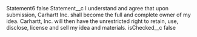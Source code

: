 <?xml version="1.0" encoding="UTF-8"?>
<CustomMetadata xmlns="http://soap.sforce.com/2006/04/metadata" xmlns:xsi="http://www.w3.org/2001/XMLSchema-instance" xmlns:xsd="http://www.w3.org/2001/XMLSchema">
    <label>Statement6</label>
    <protected>false</protected>
    <values>
        <field>Statement__c</field>
        <value xsi:type="xsd:string">I understand and agree that upon submission, Carhartt Inc. shall become the full and complete owner of my idea. Carhartt, Inc. will then have the unrestricted right to retain, use, disclose, license and sell my idea and materials.</value>
    </values>
    <values>
        <field>isChecked__c</field>
        <value xsi:type="xsd:boolean">false</value>
    </values>
</CustomMetadata>
